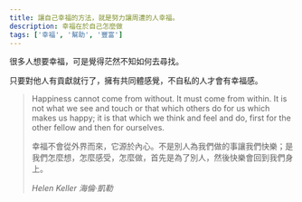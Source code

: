 ```yaml
---
title: 讓自己幸福的方法，就是努力讓周遭的人幸福。
description: 幸福在於自己怎麼做
tags: ['幸福', '幫助', '豐富']
---
```

很多人想要幸福，可是覺得茫然不知如何去尋找。

只要對他人有貢獻就行了，擁有共同體感覺，不自私的人才會有幸福感。

<blockquote>
<p>Happiness cannot come from without. It must come from within. It is not what we see and touch or that which others do for us which makes us happy; it is that which we think and feel and do, first for the other fellow and then for ourselves.</p>
<p>幸福不會從外界而來，它源於內心。不是別人為我們做的事讓我們快樂；是我們怎麼想，怎麼感受，怎麼做，首先是為了別人，然後快樂會回到我們身上。</p>
<cite>Helen Keller 海倫·凱勒</cite>
</blockquote>